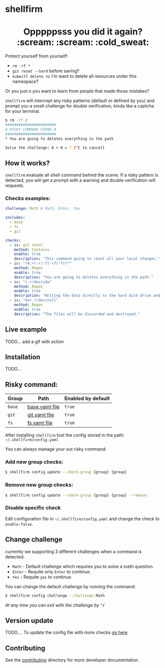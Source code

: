 # shellfirm

<div align="center">
<h1>Opppppsss <b>you</b> did it again? :scream: :scream: :cold_sweat:</h1>
</div>
Protect yourself from yourself!

* `rm -rf *`
* `git reset --hard` before saving?
* `kubectl delete ns` i'm want to delete all resources under this namespace?


Or you just o you want to learn from people that made those mistakes?

`shellfirm` will intercept any risky patterns (default or defined by you) and prompt you a small challenge for double verification, kinda like a captcha for your terminal.

```bash
$ rm -rf /
#######################
# RISKY COMMAND FOUND #
#######################
* You are going to deletes everything in the path

Solve the challenge: 8 + 0 = ? (^C to cancel)
```

## How it works?
`shellfirm` evaluate all shell command behind the scene. 
If a risky pattern is detected, you will get a prompt with a warning and double verification will requests.

### Checks examples:
```yaml
challenge: Math # Math, Enter, Yes

includes: 
  - base
  - fs
  - git

checks:
  - is: git reset
    method: Contains
    enable: true
    description: "This command going to reset all your local changes."
  - is: "rm.+(-r|-f|-rf|-fr)*"
    method: Regex
    enable: true
    description: "You are going to deletes everything in the path."
  - is: ">.+/dev/sda"
    method: Regex
    enable: true
    description: "Writing the data directly to the hard disk drive and damaging your file system."
  - is: "mv+.*/dev/null"
    method: Regex
    enable: true
    description: "The files will be discarded and destroyed."
```

## Live example
TODO... add a gif with action

## Installation 
TODO...


## Risky command:
| Group | Path | Enabled by default |
| --- | --- | --- |
| `base` | [base.yaml file](./checks/base.yaml) | `true` |
| `git` | [git.yaml file](./checks/git.yaml) | `true` |
| `fs` | [fs.yaml file](./checks/fs.yaml) | `true` |

After installing `shellfirm` tool the config stored in the path: `~/.shellfirm/config.yaml`

You can always manage your out risky command:

### Add new group checks:
```bash
$ shellfirm config update --check-group {group} {group}
```

### Remove new group checks:
```bash
$ shellfirm config update --check-group {group} {group} --remove
```

### Disable specific check
Edit configuration file in `~/.shellfirm/config.yaml` and change the check to `enable:false`.


## Change challenge
currently we supporting 3 different challenges when a command is detected:
* `Math` - Default challenge which requires you to solve a math question.
* `Enter` - Requite only `Enter` to continue.
* `Yes` - Requite `yes` to continue.

You can change the default challenge by running the command:
```bash
$ shellfirm config challenge --challenge Math
```

*At any time you can exit with the challenge by `^C`*

## Version update
TODO....
To update the config file with more checks [go here](./docs/config.md#Update-config-file)


## Contributing
See the [contributing](../docs/CONTRIBUTING.MD) directory for more developer documentation.